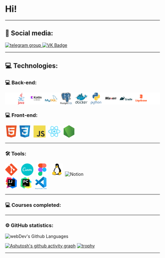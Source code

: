 # Hi!

---

## 🤝 Social media:

  <div id="badges">
    <a href="https://t.me/Bright_vl" target="_blank">
      <img src="https://cdn-icons-png.flaticon.com/512/2111/2111646.png" width="40" height="40" alt="telegram group" />
    </a>
    <a href="https://vk.com/bright_vl" target="_blank">
      <img src="https://cdn-icons-png.flaticon.com/512/145/145813.png" width="40" height="40" alt="VK Badge"/>
    </a>
  </div>

---

## 💻 Technologies:

### 💻 Back-end:

<div style="display: flex; justify-content: center; align-items: center; background-color: #ffffff">
    <img src="https://github.com/devicons/devicon/blob/master/icons/java/java-original-wordmark.svg" title="Java" alt="Java" width="40" height="40" style="margin-right: 5px;"/>&nbsp;
    <img src="https://github.com/devicons/devicon/blob/master/icons/kotlin/kotlin-original-wordmark.svg" title="Kotlin" alt="Kotlin" width="40" height="40" style="margin-right: 5px;"/>&nbsp;
    <img src="https://github.com/devicons/devicon/blob/master/icons/mysql/mysql-original-wordmark.svg" title="MySql" alt="MySql" width="40" height="40" style="margin-right: 5px;"/>&nbsp;
    <img src="https://github.com/devicons/devicon/blob/master/icons/postgresql/postgresql-original-wordmark.svg" title="PostgreSQL" alt="PostgreSQL" width="40" height="40" style="margin-right: 5px;"/>&nbsp;
    <img src="https://github.com/devicons/devicon/blob/master/icons/docker/docker-original-wordmark.svg" title="Docker" alt="Docker" width="40" height="40" style="margin-right: 5px;"/>&nbsp;
    <img src="https://github.com/devicons/devicon/blob/master/icons/python/python-original-wordmark.svg" title="Python" alt="Python" width="40" height="40" style="margin-right: 5px;"/>&nbsp;
    <br>
    <img src="https://github.com/devicons/devicon/blob/master/icons/maven/maven-original-wordmark.svg" title="maven" alt="maven" width="40" height="40" style="margin-right: 5px;"/>&nbsp;
    <br>
    <img src="https://github.com/devicons/devicon/blob/master/icons/gradle/gradle-original-wordmark.svg" title="gradle" alt="gradle" width="40" height="40" style="margin-right: 5px;"/>&nbsp;
    <br>
    <img src="https://github.com/devicons/devicon/blob/master/icons/liquibase/liquibase-original-wordmark.svg" title="liquibase" alt="liquibase" width="40" height="40" style="margin-right: 5px;"/>&nbsp;
</div>


### 💻 Front-end:

<div>
    <img src="https://github.com/devicons/devicon/blob/master/icons/html5/html5-original.svg" title="html5" alt="html5" width="40" height="40"/>
    <img src="https://github.com/devicons/devicon/blob/master/icons/css3/css3-original.svg" title="css" alt="css" width="40" height="40"/>&nbsp
    <img src="https://github.com/devicons/devicon/blob/master/icons/javascript/javascript-original.svg" title="javascript" alt="javascript" width="40" height="40"/>&nbsp
    <img src="https://github.com/devicons/devicon/blob/master/icons/react/react-original.svg" title="reactjs" alt="reactjs" width="40" height="40"/>&nbsp
    <img src="https://github.com/devicons/devicon/blob/master/icons/nodejs/nodejs-original.svg" title="nodejs" alt="nodejs" width="40" height="40"/>&nbsp
</div>

---

### 🛠 Tools:

<div>
    <img src="https://github.com/devicons/devicon/blob/master/icons/git/git-original.svg" title="git" alt="git" width="40" height="40"/> &nbsp
    <img src="https://github.com/devicons/devicon/blob/master/icons/canva/canva-original.svg" title="canva" alt="canva" width="40" height="40"/>&nbsp;
    <img src="https://github.com/devicons/devicon/blob/master/icons/figma/figma-original.svg" title="figma" alt="figma" width="40" height="40"/>&nbsp;
    <img src="https://github.com/devicons/devicon/blob/master/icons/linux/linux-original.svg" title="linux" alt="linux" width="40" height="40"/>&nbsp;
    <img src="https://upload.wikimedia.org/wikipedia/commons/e/e9/Notion-logo.svg" title="Notion" alt="Notion" width="40" height="40"/>&nbsp;
    <br>
    <img src="https://github.com/devicons/devicon/blob/master/icons/intellij/intellij-original.svg" alt="idea" width="40" height="40"/>&nbsp;
    <img src="https://github.com/devicons/devicon/blob/master/icons/pycharm/pycharm-original.svg" alt="pycharm" width="40" height="40"/>&nbsp;
    <img src="https://github.com/devicons/devicon/blob/master/icons/vscode/vscode-original-wordmark.svg" alt="vscode" width="40" height="40"/>&nbsp;
    
    
</div>

---

### 💻 Courses completed:

---

### ⚙️ GitHub statistics:

<div>
<img height="200px" alt="webDev's Github Languages" src="https://github-readme-stats-sigma-five.vercel.app/api/top-langs/?username=Brightvl&layout=compact&theme=merko" />

[![Ashutosh's github activity graph](https://github-readme-activity-graph.vercel.app/graph?username=Brightvl&theme=merko)](https://github.com/ashutosh00710/github-readme-activity-graph)
[![trophy](https://github-profile-trophy.vercel.app/?username=Brightvl&theme=matrix)](https://github.com/Brightvl/github-profile-trophy)
</div>

---